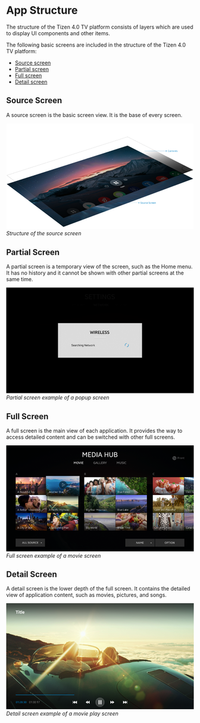 # App Structure

The structure of the Tizen 4.0 TV platform consists of layers which are used to display UI components and other items.

The following basic screens are included in the structure of the Tizen 4.0 TV platform:

- [Source screen](#source-screen)
- [Partial screen](#partial-screen)
- [Full screen](#full-screen)
- [Detail screen](#detail-screen)

## Source Screen

A source screen is the basic screen view. It is the base of every screen.

![Structure of source screen](media/pt_01_source_screen-850x478.png)<br>
*Structure of the source screen*

## Partial Screen

A partial screen is a temporary view of the screen, such as the Home menu. It has no history and it cannot be shown with other partial screens at the same time.

![partial screen](media/pt_02_partial_screen-850x478.png)<br>
*Partial screen example of a popup screen*

## Full Screen

A full screen is the main view of each application. It provides the way to access detailed content and can be switched with other full screens.

![full screen](media/pt_03_full_screen_re-850x478.png)<br>
*Full screen example of a movie screen*

## Detail Screen

A detail screen is the lower depth of the full screen. It contains the detailed view of application content, such as movies, pictures, and songs.

![detail screen](media/pt_04_detail_screen-850x478.png)<br>
*Detail screen example of a movie play screen*

